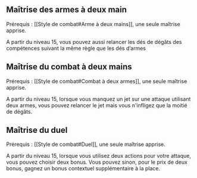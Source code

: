 ## Maîtrise des armes à deux main

Prérequis : [[Style de combat#Arme à deux mains]], une seule maîtrise apprise.

A partir du niveau 15, vous pouvez aussi relancer les dés de dégâts des compétences suivant la même règle que les dés d’armes

## Maîtrise du combat à deux mains

Prérequis : [[Style de combat#Combat à deux armes]], une seule maîtrise apprise.

A partir du niveau 15, lorsque vous manquez un jet sur une attaque utilisant deux armes, vous pouvez relancer le jet mais vous n'infligez que la moitié de dégâts.

## Maîtrise du duel

Prérequis : [[Style de combat#Duel]], une seule maîtrise apprise.

A partir du niveau 15, lorsque vous utilisez deux actions pour votre attaque, vous pouvez choisir deux bonus. 
Vous pouvez sinon, pour le prix de deux bonus, gagnez un bonus contextuel supplémentaire à la place.
